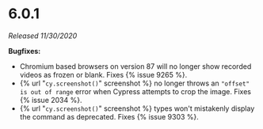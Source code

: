 # 6.0.1

*Released 11/30/2020*

**Bugfixes:**

- Chromium based browsers on version 87 will no longer show recorded videos as frozen or blank. Fixes {% issue 9265 %}.
- {% url "`cy.screenshot()`" screenshot %} no longer throws an `"offset" is out of range` error when Cypress attempts to crop the image. Fixes {% issue 2034 %}.
- {% url "`cy.screenshot()`" screenshot %} types won't mistakenly display the command as deprecated. Fixes {% issue 9303 %}.

